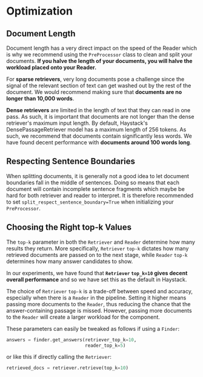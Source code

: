 <!---
title: "Optimization"
metaTitle: "Optimization"
metaDescription: ""
slug: "/docs/optimization"
date: "2020-11-05"
id: "optimizationmd"
--->

# Optimization

## Document Length

Document length has a very direct impact on the speed of the Reader 
which is why we recommend using the `PreProcessor` class to clean and split your documents.
**If you halve the length of your documents, you will halve the workload placed onto your Reader.**

For **sparse retrievers**, very long documents pose a challenge since the signal of the relevant section of text
can get washed out by the rest of the document.
We would recommend making sure that **documents are no longer than 10,000 words**.

**Dense retrievers** are limited in the length of text that they can read in one pass.
As such, it is important that documents are not longer than the dense retriever's maximum input length.
By default, Haystack's DensePassageRetriever model has a maximum length of 256 tokens.
As such, we recommend that documents contain significantly less words.
We have found decent performance with **documents around 100 words long**.

## Respecting Sentence Boundaries

When splitting documents, it is generally not a good idea to let document boundaries fall in the middle of sentences. 
Doing so means that each document will contain incomplete sentence fragments 
which maybe be hard for both retriever and reader to interpret.
It is therefore recommended to set `split_respect_sentence_boundary=True` when initializing your `PreProcessor`.

## Choosing the Right top-k Values

The `top-k` parameter in both the `Retriever` and `Reader` determine how many results they return.
More specifically, `Retriever` `top-k` dictates how many retrieved documents are passed on to the next stage,
while `Reader` `top-k` determines how many answer candidates to show.

In our experiments, we have found that **`Retriever` `top_k=10`
gives decent overall performance** and so we have set this as the default in Haystack.

The choice of `Retriever` `top-k` is a trade-off between speed and accuracy, 
especially when there is a `Reader` in the pipeline.
Setting it higher means passing more documents to the `Reader`, 
thus reducing the chance that the answer-containing passage is missed.
However, passing more documents to the `Reader` will create a larger workload for the component.

These parameters can easily be tweaked as follows if using a `Finder`:
``` python
answers = finder.get_answers(retriever_top_k=10,
                             reader_top_k=5)
```
or like this if directly calling the `Retriever`:
``` python
retrieved_docs = retriever.retrieve(top_k=10)
```
